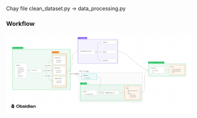 Chạy file clean_dataset.py -> data_processing.py
### Workflow
![Workflow](https://github.com/MinhHung7/xAI_Educational_QA_System/blob/main/images/xAI_workflow.png)
